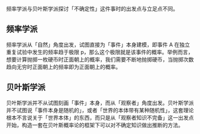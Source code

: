 频率学派与贝叶斯学派探讨「不确定性」这件事时的出发点与立足点不同。

## 频率学派

频率学派从「自然」角度出发，试图直接为「事件」本身建模，即事件 A 在独立重复试验中发生的频率趋于极限 p，那么这个极限就是该事件的概率。举例而言，想要计算抛掷一枚硬币时正面朝上的概率，我们需要不断地抛掷硬币，当抛掷次数趋向无穷时正面朝上的频率即为正面朝上的概率。

## 贝叶斯学派

贝叶斯学派并不从试图刻画「事件」本身，而从「观察者」角度出发。贝叶斯学派并不试图说「事件本身是随机的」，或者「世界的本体带有某种随机性」，这套理论根本不言说关于「世界本体」的东西，而只是从「观察者知识不完备」这一出发点开始，构造一套在贝叶斯概率论的框架下可以对不确定知识做出推断的方法。
